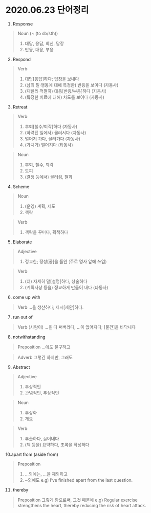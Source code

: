 2020.06.23 단어정리
===================
1. Response
> Noun (~ (to sb/sth))
> 1) 대답, 응답, 회신, 답장
> 2) 반응, 대응, 부응  

2. Respond
> Verb
> 1) 대답[응답]하다; 답장을 보내다
> 2) (남의 말·행동에 대해 특정한) 반응을 보이다 (자동사)
> 3) (재빨리·적절히) 대응[반응/부응]하다 (자동사)
> 4) (특정한 치료에 대해) 차도를 보이다 (자동사)

3. Retreat
> Verb
> 1) 후퇴[철수/퇴각]하다 (자동사)
> 2) (하려던 일에서) 물러서다 (자동사)
> 3) 멀어져 가다, 물러가다 (자동사)
> 4) (가치가) 떨어지다 (타동사)  

> Noun
> 1) 후퇴, 철수, 퇴각
> 2) 도피
> 3) (결정 등에서) 물러섬, 철회

4. Scheme
> Noun
> 1) (운영) 계획, 제도
> 2) 책략  

> Verb
> 1) 책략을 꾸미다, 획책하다

5. Elaborate
> Adjective
> 1) 정교한; 정성[공]을 들인  (주로 명사 앞에 쓰임)  

> Verb
> 1) (더) 자세히 말[설명]하다, 상술하다
> 2) (계획사상 등을) 정교하게 만들어 내다 (타동사)  

6. come up with
> Verb
> …을 생산하다; 제시[제안]하다.

7. run out of 
> Verb
> (사람이) …을 다 써버리다, …이 없어지다; [물건]을 바닥내다

8. notwithstanding
> Preposition
> …에도 불구하고  

> Adverb
> 그렇긴 하지만, 그래도

9. Abstract
> Adjective
> 1) 추상적인
> 2) 관념적인, 추상적인

> Noun
> 1) 추상화
> 2) 개요

> Verb
> 1) 추출하다, 끌어내다
> 2) (책 등을) 요약하다, 초록을 작성하다 

10.apart from (aside from)
> Preposition
> 1) …외에는, …을 제외하고
> 2) ~외에도
> e.g) I’ve finished apart from the last question. 

11. thereby
> Preposition
> 그렇게 함으로써, 그것 때문에
> e.g) Regular exercise strengthens the heart, thereby reducing the risk of heart attack. 
